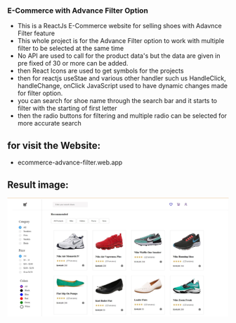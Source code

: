 ### E-Commerce with Advance Filter Option

- This is a ReactJs E-Commerce website for selling shoes with Adavnce Filter feature
- This whole project is for the Advance Filter option to work with multiple filter to be selected at the same time
- No API are used to call for the product data's but the data are given in pre fixed of 30 or more can be added.
- then React Icons are used to get symbols for the projects
- then for reactjs useStae and various other handler such us HandleClick, handleChange, onClick JavaScript used to have dynamic changes made for filter option.
- you can search for shoe name through the search bar and it starts to filter with the starting of first letter
- then the radio buttons for filtering and multiple radio can be selected for more accurate search

## for visit the Website:

- ecommerce-advance-filter.web.app

## Result image:

![Result_img_Ecommerce_result](FilterResult.jpg)

